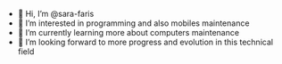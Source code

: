 - 👋 Hi, I’m @sara-faris
- 👀 I’m interested in programming and also mobiles maintenance 
- 🌱 I’m currently learning more about computers maintenance 
- 💞️ I’m looking forward to more progress and evolution in this technical field


<!---
sara-faris/sara-faris is a ✨ special ✨ repository because its `README.md` (this file) appears on your GitHub profile.
You can click the Preview link to take a look at your changes.
--->
